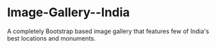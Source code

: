 # Image-Gallery--India

A completely Bootstrap based image gallery that features few of India's best locations and monuments.
